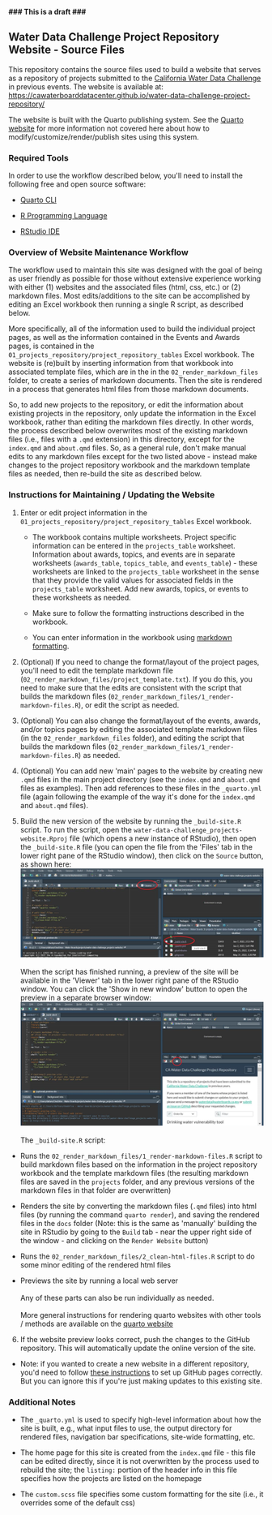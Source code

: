 **\### This is a draft \###**

## Water Data Challenge Project Repository Website - Source Files

This repository contains the source files used to build a website that serves as a repository of projects submitted to the [California Water Data Challenge](https://waterchallenge.data.ca.gov/) in previous events. The website is available at: <https://cawaterboarddatacenter.github.io/water-data-challenge-project-repository/>

The website is built with the Quarto publishing system. See the [Quarto website](https://quarto.org/) for more information not covered here about how to modify/customize/render/publish sites using this system.

### Required Tools

In order to use the workflow described below, you'll need to install the following free and open source software:

-   [Quarto CLI](https://quarto.org/docs/get-started)

-   [R Programming Language](https://cloud.r-project.org/)

-   [RStudio IDE](https://www.rstudio.com/products/rstudio/)

### Overview of Website Maintenance Workflow

The workflow used to maintain this site was designed with the goal of being as user friendly as possible for those without extensive experience working with either (1) websites and the associated files (html, css, etc.) or (2) markdown files. Most edits/additions to the site can be accomplished by editing an Excel workbook then running a single R script, as described below.

More specifically, all of the information used to build the individual project pages, as well as the information contained in the Events and Awards pages, is contained in the `01_projects_repository/project_repository_tables` Excel workbook. The website is (re)built by inserting information from that workbook into associated template files, which are in the in the `02_render_markdown_files` folder, to create a series of markdown documents. Then the site is rendered in a process that generates html files from those markdown documents.

So, to add new projects to the repository, or edit the information about existing projects in the repository, only update the information in the Excel workbook, rather than editing the markdown files directly. In other words, the process described below overwrites most of the existing markdown files (i.e., files with a `.qmd` extension) in this directory, except for the `index.qmd` and `about.qmd` files. So, as a general rule, don't make manual edits to any markdown files except for the two listed above - instead make changes to the project repository workbook and the markdown template files as needed, then re-build the site as described below.

### Instructions for Maintaining / Updating the Website

1.  Enter or edit project information in the `01_projects_repository/project_repository_tables` Excel workbook.

    -   The workbook contains multiple worksheets. Project specific information can be entered in the `projects_table` worksheet. Information about awards, topics, and events are in separate worksheets (`awards_table`, `topics_table`, and `events_table`) - these worksheets are linked to the `projects_table` worksheet in the sense that they provide the valid values for associated fields in the `projects_table` worksheet. Add new awards, topics, or events to these worksheets as needed.

    -   Make sure to follow the formatting instructions described in the workbook.

    -   You can enter information in the workbook using [markdown formatting](https://www.markdownguide.org/basic-syntax/).

2.  (Optional) If you need to change the format/layout of the project pages, you'll need to edit the template markdown file (`02_render_markdown_files/project_template.txt`). If you do this, you need to make sure that the edits are consistent with the script that builds the markdown files (`02_render_markdown_files/1_render-markdown-files.R`), or edit the script as needed.

3.  (Optional) You can also change the format/layout of the events, awards, and/or topics pages by editing the associated template markdown files (in the `02_render_markdown_files` folder), and editing the script that builds the markdown files (`02_render_markdown_files/1_render-markdown-files.R`) as needed.

4.  (Optional) You can add new 'main' pages to the website by creating new `.qmd` files in the main project directory (see the `index.qmd` and `about.qmd` files as examples). Then add references to these files in the `_quarto.yml` file (again following the example of the way it's done for the `index.qmd` and `about.qmd` files).

5.  Build the new version of the website by running the `_build-site.R` script. To run the script, open the `water-data-challenge_projects-website.Rproj` file (which opens a new instance of RStudio), then open the `_build-site.R` file (you can open the file from the 'Files' tab in the lower right pane of the RStudio window), then click on the `Source` button, as shown here: ![](03_images/rstudio_source_script.png) <br/><br/>When the script has finished running, a preview of the site will be available in the 'Viewer' tab in the lower right pane of the RStudio window. You can click the 'Show in new window' button to open the preview in a separate browser window: ![](03_images/rstudio_site_preview.png) <br/><br/>The `_build-site.R` script:

-   Runs the `02_render_markdown_files/1_render-markdown-files.R` script to build markdown files based on the information in the project repository workbook and the template markdown files (the resulting markdown files are saved in the `projects` folder, and any previous versions of the markdown files in that folder are overwritten)

-   Renders the site by converting the markdown files (`.qmd` files) into html files (by running the command `quarto render`), and saving the rendered files in the `docs` folder (Note: this is the same as 'manually' building the site in RStudio by going to the `Build` tab - near the upper right side of the window - and clicking on the `Render Website` button)

-   Runs the `02_render_markdown_files/2_clean-html-files.R` script to do some minor editing of the rendered html files

-   Previews the site by running a local web server
<br/><br/>Any of these parts can also be run individually as needed.
<br/><br/>More general instructions for rendering quarto websites with other tools / methods are available on the [quarto website](https://quarto.org/)

6.  If the website preview looks correct, push the changes to the GitHub repository. This will automatically update the online version of the site.

-   Note: if you wanted to create a new website in a different repository, you'd need to follow [these instructions](https://quarto.org/docs/websites/publishing-websites.html#github-pages) to set up GitHub pages correctly. But you can ignore this if you're just making updates to this existing site.

### Additional Notes

-   The `_quarto.yml` is used to specify high-level information about how the site is built, e.g., what input files to use, the output directory for rendered files, navigation bar specifications, site-wide formatting, etc.

-   The home page for this site is created from the `index.qmd` file - this file can be edited directly, since it is not overwritten by the process used to rebuild the site; the `listing:` portion of the header info in this file specifies how the projects are listed on the homepage

-   The `custom.scss` file specifies some custom formatting for the site (i.e., it overrides some of the default css)
